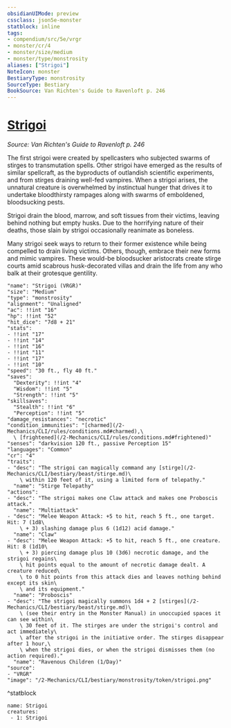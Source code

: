 ```yaml
---
obsidianUIMode: preview
cssclass: json5e-monster
statblock: inline
tags:
- compendium/src/5e/vrgr
- monster/cr/4
- monster/size/medium
- monster/type/monstrosity
aliases: ["Strigoi"]
NoteIcon: monster
BestiaryType: monstrosity
SourceType: Bestiary
BookSource: Van Richten's Guide to Ravenloft p. 246
---
```

# [Strigoi](2-Mechanics/CLI/bestiary/monstrosity/strigoi-vrgr.md)
*Source: Van Richten's Guide to Ravenloft p. 246*  

The first strigoi were created by spellcasters who subjected swarms of stirges to transmutation spells. Other strigoi have emerged as the results of similar spellcraft, as the byproducts of outlandish scientific experiments, and from stirges draining well-fed vampires. When a strigoi arises, the unnatural creature is overwhelmed by instinctual hunger that drives it to undertake bloodthirsty rampages along with swarms of emboldened, bloodsucking pests.

Strigoi drain the blood, marrow, and soft tissues from their victims, leaving behind nothing but empty husks. Due to the horrifying nature of their deaths, those slain by strigoi occasionally reanimate as boneless.

Many strigoi seek ways to return to their former existence while being compelled to drain living victims. Others, though, embrace their new forms and mimic vampires. These would-be bloodsucker aristocrats create stirge courts amid scabrous husk-decorated villas and drain the life from any who balk at their grotesque gentility.

```statblock
"name": "Strigoi (VRGR)"
"size": "Medium"
"type": "monstrosity"
"alignment": "Unaligned"
"ac": !!int "16"
"hp": !!int "52"
"hit_dice": "7d8 + 21"
"stats":
- !!int "17"
- !!int "14"
- !!int "16"
- !!int "11"
- !!int "17"
- !!int "10"
"speed": "30 ft., fly 40 ft."
"saves":
  "Dexterity": !!int "4"
  "Wisdom": !!int "5"
  "Strength": !!int "5"
"skillsaves":
  "Stealth": !!int "6"
  "Perception": !!int "5"
"damage_resistances": "necrotic"
"condition_immunities": "[charmed](/2-Mechanics/CLI/rules/conditions.md#charmed),\
  \ [frightened](/2-Mechanics/CLI/rules/conditions.md#frightened)"
"senses": "darkvision 120 ft., passive Perception 15"
"languages": "Common"
"cr": "4"
"traits":
- "desc": "The strigoi can magically command any [stirge](/2-Mechanics/CLI/bestiary/beast/stirge.md)\
    \ within 120 feet of it, using a limited form of telepathy."
  "name": "Stirge Telepathy"
"actions":
- "desc": "The strigoi makes one Claw attack and makes one Proboscis attack."
  "name": "Multiattack"
- "desc": "Melee Weapon Attack: +5 to hit, reach 5 ft., one target. Hit: 7 (1d8\
    \ + 3) slashing damage plus 6 (1d12) acid damage."
  "name": "Claw"
- "desc": "Melee Weapon Attack: +5 to hit, reach 5 ft., one creature. Hit: 8 (1d10\
    \ + 3) piercing damage plus 10 (3d6) necrotic damage, and the strigoi regains\
    \ hit points equal to the amount of necrotic damage dealt. A creature reduced\
    \ to 0 hit points from this attack dies and leaves nothing behind except its skin\
    \ and its equipment."
  "name": "Proboscis"
- "desc": "The strigoi magically summons 1d4 + 2 [stirges](/2-Mechanics/CLI/bestiary/beast/stirge.md)\
    \ (see their entry in the Monster Manual) in unoccupied spaces it can see within\
    \ 30 feet of it. The stirges are under the strigoi's control and act immediately\
    \ after the strigoi in the initiative order. The stirges disappear after 1 hour,\
    \ when the strigoi dies, or when the strigoi dismisses them (no action required)."
  "name": "Ravenous Children (1/Day)"
"source":
- "VRGR"
"image": "/2-Mechanics/CLI/bestiary/monstrosity/token/strigoi.png"
```
^statblock

```encounter-table
name: Strigoi
creatures:
 - 1: Strigoi
```